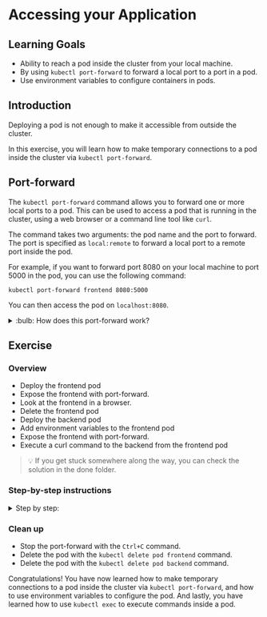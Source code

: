 # Accessing your Application

## Learning Goals

- Ability to reach a pod inside the cluster from your local machine.
- By using `kubectl port-forward` to forward a local port to a port in a pod.
- Use environment variables to configure containers in pods.

## Introduction

Deploying a pod is not enough to make it accessible from outside the cluster.

In this exercise, you will learn how to make temporary connections to a pod inside the cluster via
`kubectl port-forward`.

## Port-forward

The `kubectl port-forward` command allows you to forward one or more local ports to a pod. This can
be used to access a pod that is running in the cluster, using a web browser or a
command line tool like `curl`.

The command takes two arguments: the pod name and the port to forward. The port is specified as
`local:remote` to forward a local port to a remote port inside the pod.

For example, if you want to forward port 8080 on your local machine to port 5000 in the pod, you
can use the following command:

`kubectl port-forward frontend 8080:5000`

You can then access the pod on `localhost:8080`.

<details>
<summary>:bulb: How does this port-forward work?</summary>

Port forwarding is a network address translation that redirects Internet packets from one IP address to another.
with a specified port number to another `IP:PORT` set.

In Kubernetes `port-forward` creates a tunnel between your local machine and the Kubernetes cluster on
the specified `IP:PORT` pairs to establish a connection to the cluster.
`kubectl port-forward` allows you to forward not only pods but also services, deployments, and others.

More information can be found from [port-forward-access-application-cluste](https://kubernetes.io/docs/tasks/access-application-cluster/port-forward-access-application-cluster/)

</details>

## Exercise

### Overview

- Deploy the frontend pod
- Expose the frontend with port-forward.
- Look at the frontend in a browser.
- Delete the frontend pod
- Deploy the backend pod
- Add environment variables to the frontend pod
- Expose the frontend with port-forward.
- Execute a curl command to the backend from the frontend pod

> :bulb: If you get stuck somewhere along the way, you can check the solution in the done folder.

### Step-by-step instructions

<details>
<summary>
Step by step:
</summary>

- Go into the `accessing-your-application` directory and the `start` folder.
- Deploy the frontend pod

<details>
<summary>
Hint on doing that
</summary>

You can use the `kubectl apply -f <filename>` command to deploy the pod.
The pod is defined in the `frontend-pod.yaml` file.

</details>

- Check that the pod is running with the `kubectl get pods` command.

You should see something like this:

```text
NAME       READY   STATUS    RESTARTS   AGE
frontend   1/1     Running   0          2m
```

- Expose the frontend with port-forward

Port forwarding can be achieved with:

`kubectl port-forward --address 0.0.0.0 frontend 8080:5000`

> :bulb: We add the `--address 0.0.0.0` option to the port-forward command to make it accept
> commands coming from remote machines, like your laptop! `0.0.0.0` Means any address, so you
> probably don't want to do this on your machine unless you want to expose something
> to the internet.

It can now be accessed on `http://workstation-<number>.<prefix>.eficode.academy:8080`
(from the internet). Notice the plain, unencrypted `http` connection. It is not `https`, and your
browser may complain about it. TLS is an advanced topic and is currently out of scope.

:bulb: VSCode will prompt you to view the open port. Unfortunately, vscode proxy does not
> proxy requests correctly back to the pod, so use the URL of the workstation instance instead.

- Look at it in the browser.

Now we will deploy both the frontend and backend pods.

- Stop the port-forward process by pressing `Ctrl-c` in the terminal.
- Delete the frontend pod with the `kubectl delete pod frontend` command.
- Deploy the backend pod with the `kubectl apply -f backend-pod.yaml` command.
- Check that the pod is running, and note down the IP with the `kubectl get pods -o wide` command.

You should see something like this:

```shell
k get pods backend -o wide

NAME      READY   STATUS    RESTARTS   AGE   IP            NODE                                        NOMINATED NODE   READINESS GATES
backend   1/1     Running   0          11s   10.0.40.196   ip-10-0-35-102.eu-west-1.compute.internal   <none>           <none>
```

In this case, the IP is `10.0.40.196`, but it will be different in your case.

#### Add environment variables to the frontend pod

- Open the `frontend-pod.yaml` file and add the following environment variables to the pod:

```yaml
env:
  - name: BACKEND_HOST
    value: "10.0.40.196" # Use the IP address you noted down above
  - name: BACKEND_PORT
    value: "5000"
```

The `env` key is part of the `spec.containers[0]`:

```yaml
apiVersion: v1
kind: Pod
metadata:
  name: frontend
spec:
  containers:
    - name: frontend
      image: ghcr.io/eficode-academy/quotes-flask-frontend:release
      ports:
        - containerPort: 5000
      # <put env: here!>
```

<details>
<summary>
Help me! (solution)
</summary>

```yaml
apiVersion: v1
kind: Pod
metadata:
  name: frontend
spec:
  containers:
    - name: frontend
      image: ghcr.io/eficode-academy/quotes-flask-frontend:release
      ports:
        - containerPort: 5000
      env:
        - name: BACKEND_HOST
          value: "10.0.40.196"
        - name: BACKEND_PORT
          value: "5000"
```

</details>

- Deploy the frontend pod with the `kubectl apply -f frontend-pod.yaml` command.

- Check that the pod is running with the `kubectl get pods` command.

- Forward a local port to the pod using `kubectl port-forward`.

- Visit the frontend in the browser.

You should see something like this:

![alt](img/app-front-back.png)

(If you don't, you might need to refresh the page.)

- Exec into the frontend pod with the command `kubectl exec -it frontend -- /bin/sh`.

- Execute a curl command to the backend `curl http://<BACKEND_IP>:5000`.

### Extra

<details>
<summary>
Extra exercise
</summary>

While still having the port-forward running

- Access the frontend in the browser and check that it still works and that the frontend has access to
  the backend.
- Try to delete the backend pod with the command `kubectl delete pod backend`.
- Try to recreate the backend pod with the command `kubectl apply -f backend-pod.yaml`.
- Access the frontend in the browser.
- Does it still have access to the backend?

If not, why not?

<details>
<summary>Solution</summary>

The frontend pod is not configured to automatically re-resolve the backend IP address.
So when we deleted the pod and recreated it, the IP address changed, but the frontend pod still
has the old IP address in its environment variables.

Thankfully, Kubernetes has a networking abstraction called `services` which solves this exact (and
more!) problem, which we will learn about in the next exercise.

</details>
</details>
</details>

### Clean up

- Stop the port-forward with the `Ctrl+C` command.
- Delete the pod with the `kubectl delete pod frontend` command.
- Delete the pod with the `kubectl delete pod backend` command.

Congratulations! You have now learned how to make temporary connections to a pod inside the cluster
via `kubectl port-forward`, and how to use environment variables to configure the pod.
And lastly, you have learned how to use `kubectl exec` to execute commands inside a pod.
